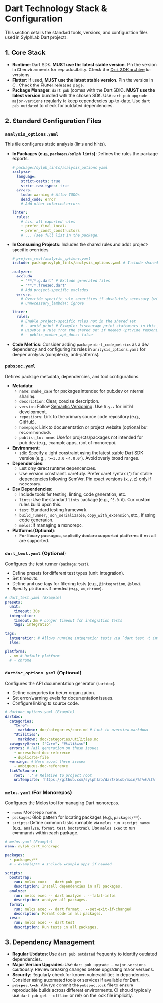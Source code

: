 # Dart Technology Stack & Configuration

This section details the standard tools, versions, and configuration files used in SylphLab Dart projects.

## 1. Core Stack

- **Runtime**: Dart SDK. **MUST use the latest stable version**. Pin the version in CI environments for reproducibility. Check the [Dart SDK archive](https://dart.dev/get-dart/archive) for versions.
- **Flutter**: If used, **MUST use the latest stable version**. Pin the version in CI. Check the [Flutter releases](https://docs.flutter.dev/release/archive) page.
- **Package Manager**: `dart pub` (comes with the Dart SDK). **MUST use the latest version** bundled with the chosen SDK. Use `dart pub upgrade --major-versions` regularly to keep dependencies up-to-date. Use `dart pub outdated` to check for outdated dependencies.

## 2. Standard Configuration Files

### `analysis_options.yaml`

This file configures static analysis (lints and hints).

- **In Packages (e.g., `packages/sylph_lints`)**: Defines the rules the package exports.
  ```yaml
  # packages/sylph_lints/analysis_options.yaml
  analyzer:
    language:
      strict-casts: true
      strict-raw-types: true
    errors:
      todo: warning # Allow TODOs
      dead_code: error
      # Add other enforced errors

  linter:
    rules:
      # List all exported rules
      - prefer_final_locals
      - prefer_const_constructors
      # ... (see full list in the package)
  ```

- **In Consuming Projects**: Includes the shared rules and adds project-specific overrides.
  ```yaml
  # project_root/analysis_options.yaml
  include: package:sylph_lints/analysis_options.yaml # Include shared rules

  analyzer:
    exclude:
      - "**/*.g.dart" # Exclude generated files
      - "**/*.freezed.dart"
      # Add project-specific excludes
    errors:
      # Override specific rule severities if absolutely necessary (with justification)
      # unnecessary_lambdas: ignore

  linter:
    rules:
      # Enable project-specific rules not in the shared set
      # - avoid_print # Example: Discourage print statements in this project
      # Disable a rule from the shared set if needed (provide reasoning)
      # - public_member_api_docs: false
  ```
- **Code Metrics**: Consider adding `package:dart_code_metrics` as a dev dependency and configuring its rules in `analysis_options.yaml` for deeper analysis (complexity, anti-patterns).

### `pubspec.yaml`

Defines package metadata, dependencies, and tool configurations.

- **Metadata**:
    - `name`: `snake_case` for packages intended for pub.dev or internal sharing.
    - `description`: Clear, concise description.
    - `version`: Follow [Semantic Versioning](https://semver.org/). Use `0.y.z` for initial development.
    - `repository`: Link to the primary source code repository (e.g., GitHub).
    - `homepage`: Link to documentation or project website (optional but recommended).
    - `publish_to: none`: Use for projects/packages not intended for pub.dev (e.g., example apps, root of monorepo).
- **Environment**:
    - `sdk`: Specify a tight constraint using the latest stable Dart SDK version (e.g., `'>=3.3.0 <4.0.0'`). Avoid overly broad ranges.
- **Dependencies**:
    - List only direct runtime dependencies.
    - Use version constraints carefully. Prefer caret syntax (`^`) for stable dependencies following SemVer. Pin exact versions (`x.y.z`) only if necessary.
- **Dev Dependencies**:
    - Include tools for testing, linting, code generation, etc.
    - `lints`: Use the standard `lints` package (e.g., `^3.0.0`). Our custom rules build upon this.
    - `test`: Standard testing framework.
    - `build_runner`, `json_serializable`, `copy_with_extension`, etc., if using code generation.
    - `melos`: If managing a monorepo.
- **Platforms (Optional)**:
    - For library packages, explicitly declare supported platforms if not all are supported.

### `dart_test.yaml` (Optional)

Configures the test runner (`package:test`).

- Define presets for different test types (unit, integration).
- Set timeouts.
- Define and use tags for filtering tests (e.g., `@integration`, `@slow`).
- Specify platforms if needed (e.g., `vm`, `chrome`).

```yaml
# dart_test.yaml (Example)
presets:
  unit:
    timeout: 30s
  integration:
    timeout: 2m # Longer timeout for integration tests
    tags: integration

tags:
  integration: # Allows running integration tests via `dart test -t integration`
  slow:

platforms:
  - vm # Default platform
  # - chrome
```

### `dartdoc_options.yaml` (Optional)

Configures the API documentation generator (`dartdoc`).

- Define categories for better organization.
- Set error/warning levels for documentation issues.
- Configure linking to source code.

```yaml
# dartdoc_options.yaml (Example)
dartdoc:
  categories:
    "Core":
      markdown: doc/categories/core.md # Link to overview markdown
    "Utilities":
      markdown: doc/categories/utilities.md
  categoryOrder: ["Core", "Utilities"]
  errors: # Fail generation on these issues
    - unresolved-doc-reference
    - duplicate-file
  warnings: # Warn about these issues
    - ambiguous-doc-reference
  linkToSource:
    root: '.' # Relative to project root
    uriTemplate: 'https://github.com/sylphlab/dart/blob/main/%f%#L%l%' # Link to GitHub
```

### `melos.yaml` (For Monorepos)

Configures the Melos tool for managing Dart monorepos.

- `name`: Monorepo name.
- `packages`: Glob pattern for locating packages (e.g., `packages/**`).
- `scripts`: Define common tasks runnable via `melos run <script_name>` (e.g., `analyze`, `format`, `test`, `bootstrap`). Use `melos exec` to run commands within each package.

```yaml
# melos.yaml (Example)
name: sylph_dart_monorepo

packages:
  - packages/**
  # - example/** # Include example apps if needed

scripts:
  bootstrap:
    run: melos exec -- dart pub get
    description: Install dependencies in all packages.
  analyze:
    run: melos exec -- dart analyze . --fatal-infos
    description: Analyze all packages.
  format:
    run: melos exec -- dart format . --set-exit-if-changed
    description: Format code in all packages.
  test:
    run: melos exec -- dart test
    description: Run tests in all packages.
```

## 3. Dependency Management

- **Regular Updates**: Use `dart pub outdated` frequently to identify outdated dependencies.
- **Major Version Upgrades**: Use `dart pub upgrade --major-versions` cautiously. Review breaking changes before upgrading major versions.
- **Security**: Regularly check for known vulnerabilities in dependencies. Consider using automated tools or services if available for Dart.
- **`pubspec.lock`**: Always commit the `pubspec.lock` file to ensure reproducible builds across different environments. CI should typically use `dart pub get --offline` or rely on the lock file implicitly.